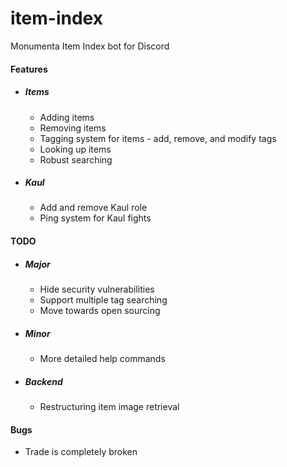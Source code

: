 # item-index
Monumenta Item Index bot for Discord

#### Features
* ##### Items
    * Adding items
    * Removing items
    * Tagging system for items - add, remove, and modify tags
    * Looking up items
    * Robust searching

* ##### Kaul
    * Add and remove Kaul role
    * Ping system for Kaul fights


#### TODO
* ##### Major
    * Hide security vulnerabilities
    * Support multiple tag searching
    * Move towards open sourcing

* ##### Minor
    * More detailed help commands

* ##### Backend
    * Restructuring item image retrieval


#### Bugs
- Trade is completely broken